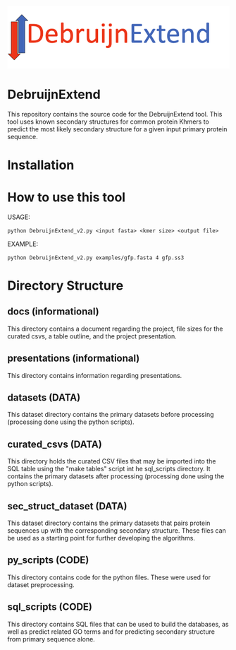 ![Debruijn Extend](figures/debruijnextend_logo.png)

# DebruijnExtend
This repository contains the source code for the DebruijnExtend tool. This tool uses known secondary structures for common protein Khmers to predict the most likely secondary structure for a given input primary protein sequence.

# Installation


# How to use this tool
USAGE:
```                                                                           
python DebruijnExtend_v2.py <input fasta> <kmer size> <output file>    
```

EXAMPLE:                                                                        
```
python DebruijnExtend_v2.py examples/gfp.fasta 4 gfp.ss3
```

# Directory Structure

## docs (informational)
This directory contains a document regarding the project, file sizes for the curated csvs, a table outline, and the project presentation.


## presentations (informational)
This directory contains information regarding presentations.

## datasets (DATA)
This dataset directory contains the primary datasets before processing (processing done using the python scripts).

## curated_csvs (DATA)
This directory holds the curated CSV files that may be imported into the SQL table using the "make tables" script int he sql_scripts directory. It contains the primary datasets after processing (processing done using the python scripts).

## sec_struct_dataset (DATA)
This dataset directory contains the primary datasets that pairs protein sequences up with the corresponding secondary structure. These files can be used as a starting point for further developing the algorithms.

## py_scripts (CODE)
This directory contains code for the python files. These were used for dataset preprocessing.

## sql_scripts (CODE)
This directory contains SQL files that can be used to build the databases, as well as predict related GO terms and for predicting secondary structure from primary sequence alone. 

